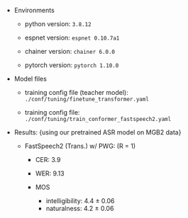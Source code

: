- Environments

  - python version: `3.8.12`

  - espnet version: `espnet 0.10.7a1`

  - chainer version: `chainer 6.0.0`

  - pytorch version: `pytorch 1.10.0`



- Model files 

    - training config file (teacher model): `./conf/tuning/finetune_transformer.yaml`

    - training config file: `./conf/tuning/train_conformer_fastspeech2.yaml`

 

- Results: {using our pretrained ASR model on MGB2 data}

  - FastSpeech2 (Trans.) w/ PWG: (R = 1) 

      - CER: 3.9

      - WER: 9.13

      - MOS

        - intelligibility: 4.4 ± 0.06
        - naturalness: 4.2 ± 0.06
